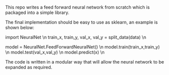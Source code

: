 This repo writes a feed forward neural network from scratch which is packaged into a simple library.

The final implementation should be easy to use as sklearn, an example is shown below:

import NeuralNet \n
train_x, train_y, val_x, val_y = split_data(data) \n

model = NeuralNet.FeedForwardNeuralNet() \n
model.train(train_x,train_y) \n
model.test(val_x,val_y) \n
model.predict(x) \n

The code is written in a modular way that will allow the neural network to be expanded as required.


